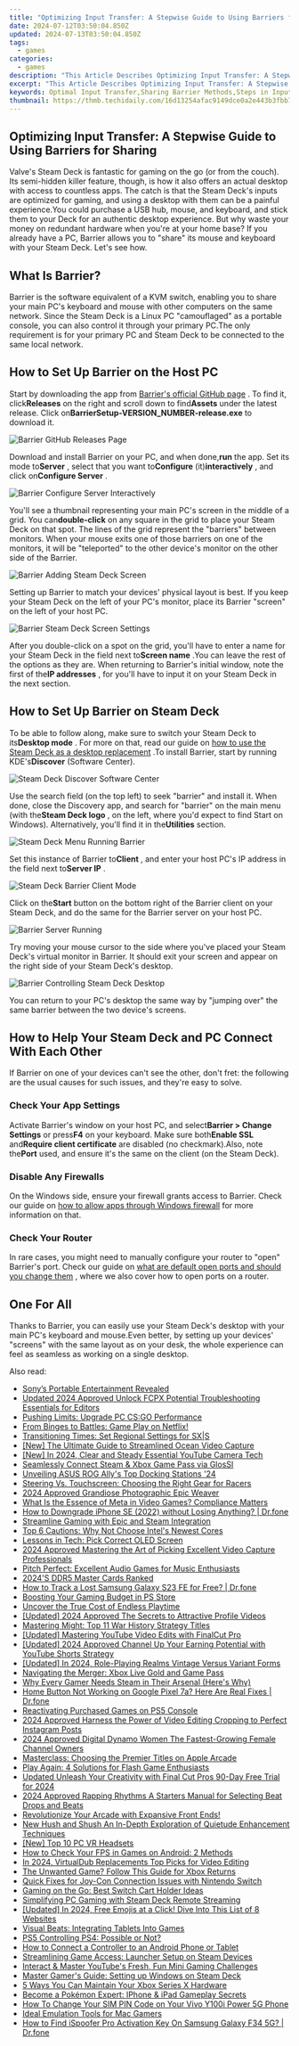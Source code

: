 ```yaml
---
title: "Optimizing Input Transfer: A Stepwise Guide to Using Barriers for Sharing"
date: 2024-07-12T03:50:04.850Z
updated: 2024-07-13T03:50:04.850Z
tags:
  - games
categories:
  - games
description: "This Article Describes Optimizing Input Transfer: A Stepwise Guide to Using Barriers for Sharing"
excerpt: "This Article Describes Optimizing Input Transfer: A Stepwise Guide to Using Barriers for Sharing"
keywords: Optimal Input Transfer,Sharing Barrier Methods,Steps in Input Protection,Share Securely with Bars,Transfer Safeguarding Guide,Enhance Data Exchange,Efficient Info Sharing
thumbnail: https://thmb.techidaily.com/16d13254afac9149dce0a2e443b3fbb7f20249bb61b5f6680c7797d944c293aa.jpg
---
```


## Optimizing Input Transfer: A Stepwise Guide to Using Barriers for Sharing

 Valve's Steam Deck is fantastic for gaming on the go (or from the couch). Its semi-hidden killer feature, though, is how it also offers an actual desktop with access to countless apps. The catch is that the Steam Deck's inputs are optimized for gaming, and using a desktop with them can be a painful experience.You could purchase a USB hub, mouse, and keyboard, and stick them to your Deck for an authentic desktop experience. But why waste your money on redundant hardware when you're at your home base? If you already have a PC, Barrier allows you to "share" its mouse and keyboard with your Steam Deck. Let's see how.

## What Is Barrier?

 Barrier is the software equivalent of a KVM switch, enabling you to share your main PC's keyboard and mouse with other computers on the same network. Since the Steam Deck is a Linux PC "camouflaged" as a portable console, you can also control it through your primary PC.The only requirement is for your primary PC and Steam Deck to be connected to the same local network.

## How to Set Up Barrier on the Host PC

 Start by downloading the app from [Barrier's official GitHub page](https://github.com/debauchee/barrier) . To find it, click**Releases** on the right and scroll down to find**Assets** under the latest release. Click on**BarrierSetup-VERSION\_NUMBER-release.exe** to download it.

![Barrier GitHub Releases Page](https://static1.makeuseofimages.com/wordpress/wp-content/uploads/2023/09/barrier-github-releases-page.jpg)

 Download and install Barrier on your PC, and when done,**run** the app. Set its mode to**Server** , select that you want to**Configure** (it)**interactively** , and click on**Configure Server** .

![Barrier Configure Server Interactively](https://static1.makeuseofimages.com/wordpress/wp-content/uploads/2023/09/barrier-configure-server-interactively.jpg)

 You'll see a thumbnail representing your main PC's screen in the middle of a grid. You can**double-click** on any square in the grid to place your Steam Deck on that spot. The lines of the grid represent the "barriers" between monitors. When your mouse exits one of those barriers on one of the monitors, it will be "teleported" to the other device's monitor on the other side of the Barrier.

![Barrier Adding Steam Deck Screen](https://static1.makeuseofimages.com/wordpress/wp-content/uploads/2023/09/barrier-adding-steam-deck-screen.jpg)

 Setting up Barrier to match your devices' physical layout is best. If you keep your Steam Deck on the left of your PC's monitor, place its Barrier "screen" on the left of your host PC.

![Barrier Steam Deck Screen Settings](https://static1.makeuseofimages.com/wordpress/wp-content/uploads/2023/09/barrier-steam-deck-screen-settings.jpg)

 After you double-click on a spot on the grid, you'll have to enter a name for your Steam Deck in the field next to**Screen name** .You can leave the rest of the options as they are. When returning to Barrier's initial window, note the first of the**IP addresses** , for you'll have to input it on your Steam Deck in the next section.

## How to Set Up Barrier on Steam Deck

 To be able to follow along, make sure to switch your Steam Deck to its**Desktop mode** . For more on that, read our guide on [how to use the Steam Deck as a desktop replacement](https://www.makeuseof.com/how-to-use-steam-deck-as-a-desktop-replacement/) .To install Barrier, start by running KDE's**Discover** (Software Center).

![Steam Deck Discover Software Center](https://static1.makeuseofimages.com/wordpress/wp-content/uploads/2023/09/steam-deck-discover-software-center.jpg)

 Use the search field (on the top left) to seek "barrier" and install it. When done, close the Discovery app, and search for "barrier" on the main menu (with the**Steam Deck logo** , on the left, where you'd expect to find Start on Windows). Alternatively, you'll find it in the**Utilities** section.

![Steam Deck Menu Running Barrier](https://static1.makeuseofimages.com/wordpress/wp-content/uploads/2023/09/steam-deck-menu-running-barrier.jpg)

 Set this instance of Barrier to**Client** , and enter your host PC's IP address in the field next to**Server IP** .

![Steam Deck Barrier Client Mode](https://static1.makeuseofimages.com/wordpress/wp-content/uploads/2023/09/steam-deck-barrier-client-mode.jpg)

 Click on the**Start** button on the bottom right of the Barrier client on your Steam Deck, and do the same for the Barrier server on your host PC.

![Barrier Server Running](https://static1.makeuseofimages.com/wordpress/wp-content/uploads/2023/09/barrier-server-running.jpg)

 Try moving your mouse cursor to the side where you've placed your Steam Deck's virtual monitor in Barrier. It should exit your screen and appear on the right side of your Steam Deck's desktop.

![Barrier Controlling Steam Deck Desktop](https://static1.makeuseofimages.com/wordpress/wp-content/uploads/2023/09/barrier-controlling-steam-deck-desktop.jpg)

 You can return to your PC's desktop the same way by "jumping over" the same barrier between the two device's screens.

## How to Help Your Steam Deck and PC Connect With Each Other

 If Barrier on one of your devices can't see the other, don't fret: the following are the usual causes for such issues, and they're easy to solve.

### Check Your App Settings

 Activate Barrier's window on your host PC, and select**Barrier > Change Settings** or press**F4** on your keyboard. Make sure both**Enable SSL** and**Require client certificate** are disabled (no checkmark).Also, note the**Port** used, and ensure it's the same on the client (on the Steam Deck).

### Disable Any Firewalls

 On the Windows side, ensure your firewall grants access to Barrier. Check our guide on [how to allow apps through Windows firewall](https://www.makeuseof.com/how-to-allow-apps-windows-firewall/) for more information on that.

### Check Your Router

 In rare cases, you might need to manually configure your router to "open" Barrier's port. Check our guide on [what are default open ports and should you change them](https://www.makeuseof.com/tag/technology-explained-open-router-ports-their-security-implications/) , where we also cover how to open ports on a router.

## One For All

 Thanks to Barrier, you can easily use your Steam Deck's desktop with your main PC's keyboard and mouse.Even better, by setting up your devices' "screens" with the same layout as on your desk, the whole experience can feel as seamless as working on a single desktop.


<ins class="adsbygoogle"
     style="display:block"
     data-ad-format="autorelaxed"
     data-ad-client="ca-pub-7571918770474297"
     data-ad-slot="1223367746"></ins>



<ins class="adsbygoogle"
     style="display:block"
     data-ad-client="ca-pub-7571918770474297"
     data-ad-slot="8358498916"
     data-ad-format="auto"
     data-full-width-responsive="true"></ins>



<span class="atpl-alsoreadstyle">Also read:</span>
<div><ul>
<li><a href="https://games-able.techidaily.com/sonys-portable-entertainment-revealed/"><u>Sony’s Portable Entertainment Revealed</u></a></li>
<li><a href="https://video-content-creator.techidaily.com/updated-2024-approved-unlock-fcpx-potential-troubleshooting-essentials-for-editors/"><u>Updated 2024 Approved Unlock FCPX Potential Troubleshooting Essentials for Editors</u></a></li>
<li><a href="https://games-able.techidaily.com/pushing-limits-upgrade-pc-csgo-performance/"><u>Pushing Limits: Upgrade PC CS:GO Performance</u></a></li>
<li><a href="https://games-able.techidaily.com/1719169347852-from-binges-to-battles-game-play-on-netflix/"><u>From Binges to Battles: Game Play on Netflix!</u></a></li>
<li><a href="https://games-able.techidaily.com/transitioning-times-set-regional-settings-for-sxs/"><u>Transitioning Times: Set Regional Settings for SX|S</u></a></li>
<li><a href="https://some-approaches.techidaily.com/new-the-ultimate-guide-to-streamlined-ocean-video-capture/"><u>[New] The Ultimate Guide to Streamlined Ocean Video Capture</u></a></li>
<li><a href="https://facebook-video-footage.techidaily.com/new-in-2024-clear-and-steady-essential-youtube-camera-tech/"><u>[New] In 2024, Clear and Steady  Essential YouTube Camera Tech</u></a></li>
<li><a href="https://games-able.techidaily.com/seamlessly-connect-steam-and-xbox-game-pass-via-glossi/"><u>Seamlessly Connect Steam & Xbox Game Pass via GlosSI</u></a></li>
<li><a href="https://games-able.techidaily.com/unveiling-asus-rog-allys-top-docking-stations-24/"><u>Unveiling ASUS ROG Ally's Top Docking Stations '24</u></a></li>
<li><a href="https://games-able.techidaily.com/steering-vs-touchscreen-choosing-the-right-gear-for-racers/"><u>Steering Vs. Touchscreen: Choosing the Right Gear for Racers</u></a></li>
<li><a href="https://some-knowledge.techidaily.com/2024-approved-grandiose-photographic-epic-weaver/"><u>2024 Approved  Grandiose Photographic Epic Weaver</u></a></li>
<li><a href="https://games-able.techidaily.com/what-is-the-essence-of-meta-in-video-games-compliance-matters/"><u>What Is the Essence of Meta in Video Games? Compliance Matters</u></a></li>
<li><a href="https://blog-min.techidaily.com/how-to-downgrade-iphone-se-2022-without-losing-anything-drfone-by-drfone-ios-system-repair-ios-system-repair/"><u>How to Downgrade iPhone SE (2022) without Losing Anything? | Dr.fone</u></a></li>
<li><a href="https://games-able.techidaily.com/streamline-gaming-with-epic-and-steam-integration/"><u>Streamline Gaming with Epic and Steam Integration</u></a></li>
<li><a href="https://games-able.techidaily.com/top-6-cautions-why-not-choose-intels-newest-cores/"><u>Top 6 Cautions: Why Not Choose Intel's Newest Cores</u></a></li>
<li><a href="https://games-able.techidaily.com/lessons-in-tech-pick-correct-oled-screen/"><u>Lessons in Tech: Pick Correct OLED Screen</u></a></li>
<li><a href="https://extra-skills.techidaily.com/2024-approved-mastering-the-art-of-picking-excellent-video-capture-professionals/"><u>2024 Approved  Mastering the Art of Picking Excellent Video Capture Professionals</u></a></li>
<li><a href="https://games-able.techidaily.com/pitch-perfect-excellent-audio-games-for-music-enthusiasts/"><u>Pitch Perfect: Excellent Audio Games for Music Enthusiasts</u></a></li>
<li><a href="https://games-able.techidaily.com/2024s-ddr5-master-cards-ranked/"><u>2024'S DDR5 Master Cards Ranked</u></a></li>
<li><a href="https://android-location-track.techidaily.com/how-to-track-a-lost-samsung-galaxy-s23-fe-for-free-drfone-by-drfone-virtual-android/"><u>How to Track a Lost Samsung Galaxy S23 FE for Free? | Dr.fone</u></a></li>
<li><a href="https://games-able.techidaily.com/boosting-your-gaming-budget-in-ps-store/"><u>Boosting Your Gaming Budget in PS Store</u></a></li>
<li><a href="https://games-able.techidaily.com/uncover-the-true-cost-of-endless-playtime/"><u>Uncover the True Cost of Endless Playtime</u></a></li>
<li><a href="https://facebook-video-content.techidaily.com/updated-2024-approved-the-secrets-to-attractive-profile-videos/"><u>[Updated] 2024 Approved  The Secrets to Attractive Profile Videos</u></a></li>
<li><a href="https://games-able.techidaily.com/mastering-might-top-11-war-history-strategy-titles/"><u>Mastering Might: Top 11 War History Strategy Titles</u></a></li>
<li><a href="https://facebook-video-share.techidaily.com/updated-mastering-youtube-video-edits-with-finalcut-pro/"><u>[Updated] Mastering YouTube Video Edits with FinalCut Pro</u></a></li>
<li><a href="https://facebook-video-footage.techidaily.com/updated-2024-approved-channel-up-your-earning-potential-with-youtube-shorts-strategy/"><u>[Updated] 2024 Approved  Channel Up Your Earning Potential with YouTube Shorts Strategy</u></a></li>
<li><a href="https://screen-activity-recording.techidaily.com/updated-in-2024-role-playing-realms-vintage-versus-variant-forms/"><u>[Updated] In 2024, Role-Playing Realms  Vintage Versus Variant Forms</u></a></li>
<li><a href="https://games-able.techidaily.com/navigating-the-merger-xbox-live-gold-and-game-pass/"><u>Navigating the Merger: Xbox Live Gold and Game Pass</u></a></li>
<li><a href="https://games-able.techidaily.com/why-every-gamer-needs-steam-in-their-arsenal-heres-why/"><u>Why Every Gamer Needs Steam in Their Arsenal (Here's Why)</u></a></li>
<li><a href="https://change-location.techidaily.com/home-button-not-working-on-google-pixel-7a-here-are-real-fixes-drfone-by-drfone-fix-android-problems-fix-android-problems/"><u>Home Button Not Working on Google Pixel 7a? Here Are Real Fixes | Dr.fone</u></a></li>
<li><a href="https://games-able.techidaily.com/reactivating-purchased-games-on-ps5-console/"><u>Reactivating Purchased Games on PS5 Console</u></a></li>
<li><a href="https://instagram-videos.techidaily.com/2024-approved-harness-the-power-of-video-editing-cropping-to-perfect-instagram-posts/"><u>2024 Approved  Harness the Power of Video Editing  Cropping to Perfect Instagram Posts</u></a></li>
<li><a href="https://youtube-clips.techidaily.com/2024-approved-digital-dynamo-women-the-fastest-growing-female-channel-owners/"><u>2024 Approved  Digital Dynamo Women  The Fastest-Growing Female Channel Owners</u></a></li>
<li><a href="https://games-able.techidaily.com/masterclass-choosing-the-premier-titles-on-apple-arcade/"><u>Masterclass: Choosing the Premier Titles on Apple Arcade</u></a></li>
<li><a href="https://games-able.techidaily.com/play-again-4-solutions-for-flash-game-enthusiasts/"><u>Play Again: 4 Solutions for Flash Game Enthusiasts</u></a></li>
<li><a href="https://smart-video-creator.techidaily.com/updated-unleash-your-creativity-with-final-cut-pros-90-day-free-trial-for-2024/"><u>Updated Unleash Your Creativity with Final Cut Pros 90-Day Free Trial for 2024</u></a></li>
<li><a href="https://audio-shaping.techidaily.com/2024-approved-rapping-rhythms-a-starters-manual-for-selecting-beat-drops-and-beats/"><u>2024 Approved Rapping Rhythms A Starters Manual for Selecting Beat Drops and Beats</u></a></li>
<li><a href="https://games-able.techidaily.com/revolutionize-your-arcade-with-expansive-front-ends/"><u>Revolutionize Your Arcade with Expansive Front Ends!</u></a></li>
<li><a href="https://voice-adjusting.techidaily.com/new-hush-and-shush-an-in-depth-exploration-of-quietude-enhancement-techniques/"><u>New Hush and Shush An In-Depth Exploration of Quietude Enhancement Techniques</u></a></li>
<li><a href="https://fox-info.techidaily.com/new-top-10-pc-vr-headsets/"><u>[New] Top 10 PC VR Headsets</u></a></li>
<li><a href="https://games-able.techidaily.com/how-to-check-your-fps-in-games-on-android-2-methods/"><u>How to Check Your FPS in Games on Android: 2 Methods</u></a></li>
<li><a href="https://ai-video-apps.techidaily.com/in-2024-virtualdub-replacements-top-picks-for-video-editing/"><u>In 2024, VirtualDub Replacements Top Picks for Video Editing</u></a></li>
<li><a href="https://games-able.techidaily.com/the-unwanted-game-follow-this-guide-for-xbox-returns/"><u>The Unwanted Game? Follow This Guide for Xbox Returns</u></a></li>
<li><a href="https://games-able.techidaily.com/quick-fixes-for-joy-con-connection-issues-with-nintendo-switch/"><u>Quick Fixes for Joy-Con Connection Issues with Nintendo Switch</u></a></li>
<li><a href="https://games-able.techidaily.com/gaming-on-the-go-best-switch-cart-holder-ideas/"><u>Gaming on the Go: Best Switch Cart Holder Ideas</u></a></li>
<li><a href="https://games-able.techidaily.com/simplifying-pc-gaming-with-steam-deck-remote-streaming/"><u>Simplifying PC Gaming with Steam Deck Remote Streaming</u></a></li>
<li><a href="https://discord-videos.techidaily.com/updated-in-2024-free-emojis-at-a-click-dive-into-this-list-of-8-websites/"><u>[Updated] In 2024, Free Emojis at a Click! Dive Into This List of 8 Websites</u></a></li>
<li><a href="https://games-able.techidaily.com/visual-beats-integrating-tablets-into-games/"><u>Visual Beats: Integrating Tablets Into Games</u></a></li>
<li><a href="https://games-able.techidaily.com/ps5-controlling-ps4-possible-or-not/"><u>PS5 Controlling PS4: Possible or Not?</u></a></li>
<li><a href="https://games-able.techidaily.com/how-to-connect-a-controller-to-an-android-phone-or-tablet/"><u>How to Connect a Controller to an Android Phone or Tablet</u></a></li>
<li><a href="https://games-able.techidaily.com/streamlining-game-access-launcher-setup-on-steam-devices/"><u>Streamlining Game Access: Launcher Setup on Steam Devices</u></a></li>
<li><a href="https://games-able.techidaily.com/interact-and-master-youtubes-fresh-fun-mini-gaming-challenges/"><u>Interact & Master YouTube's Fresh, Fun Mini Gaming Challenges</u></a></li>
<li><a href="https://games-able.techidaily.com/master-gamers-guide-setting-up-windows-on-steam-deck/"><u>Master Gamer's Guide: Setting up Windows on Steam Deck</u></a></li>
<li><a href="https://games-able.techidaily.com/5-ways-you-can-maintain-your-xbox-series-x-hardware/"><u>5 Ways You Can Maintain Your Xbox Series X Hardware</u></a></li>
<li><a href="https://games-able.techidaily.com/become-a-pokemon-expert-iphone-and-ipad-gameplay-secrets/"><u>Become a Pokémon Expert: IPhone & iPad Gameplay Secrets</u></a></li>
<li><a href="https://sim-unlock.techidaily.com/how-to-change-your-sim-pin-code-on-your-vivo-y100i-power-5g-phone-by-drfone-android/"><u>How To Change Your SIM PIN Code on Your Vivo Y100i Power 5G Phone</u></a></li>
<li><a href="https://games-able.techidaily.com/ideal-emulation-tools-for-mac-gamers/"><u>Ideal Emulation Tools for Mac Gamers</u></a></li>
<li><a href="https://fake-location.techidaily.com/how-to-find-ispoofer-pro-activation-key-on-samsung-galaxy-f34-5g-drfone-by-drfone-virtual-android/"><u>How to Find iSpoofer Pro Activation Key On Samsung Galaxy F34 5G? | Dr.fone</u></a></li>
</ul></div>
